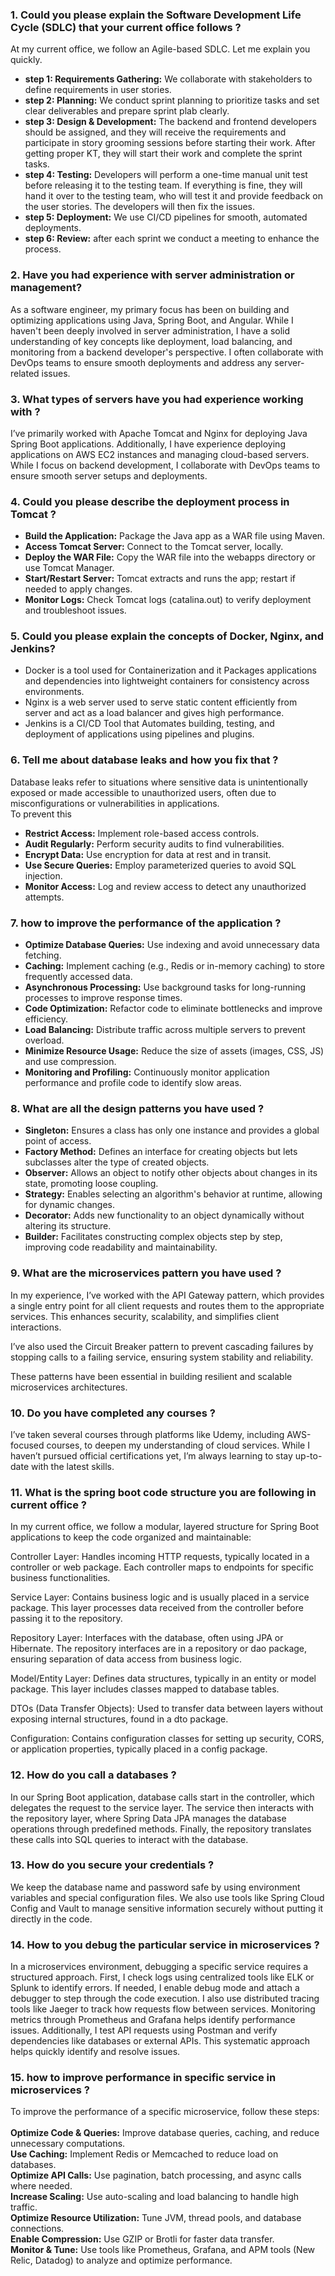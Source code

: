 ### 1. Could you please explain the Software Development Life Cycle (SDLC) that your current office follows ?

At my current office, we follow an Agile-based SDLC. Let me explain you quickly.</br>
* <b>step 1: Requirements Gathering:</b> We collaborate with stakeholders to define requirements in user stories.</br>
* <b>step 2: Planning:</b>  We conduct sprint planning to prioritize tasks and set clear deliverables and prepare sprint plab clearly.</br>
* <b>step 3: Design & Development:</b> The backend and frontend developers should be assigned, and they will receive the requirements and participate in story 
     grooming sessions before starting their work. After getting proper KT, they will start their work and complete the sprint tasks.</br>
* <b>step 4: Testing:</b> Developers will perform a one-time manual unit test before releasing it to the testing team. If everything is fine, they will hand it 
    over to the testing team, who will test it and provide feedback on the user stories. The developers will then fix the issues.</br>
* <b>step 5: Deployment:</b> We use CI/CD pipelines for smooth, automated deployments.</br>
* <b>step 6: Review:</b> after each sprint we conduct a meeting to enhance the process.</br>

### 2. Have you had experience with server administration or management?
As a software engineer, my primary focus has been on building and optimizing applications using Java, Spring Boot, and Angular. While I haven't been deeply involved in server administration, I have a solid understanding of key concepts like deployment, load balancing, and monitoring from a backend developer's perspective. I often collaborate with DevOps teams to ensure smooth deployments and address any server-related issues.

### 3. What types of servers have you had experience working with ?
I’ve primarily worked with Apache Tomcat and Nginx for deploying Java Spring Boot applications.  Additionally, I have experience deploying applications on AWS EC2 instances and managing cloud-based servers. While I focus on backend development, I collaborate with DevOps teams to ensure smooth server setups and deployments.

### 4. Could you please describe the deployment process in Tomcat ?
* <b>Build the Application:</b> Package the Java app as a WAR file using Maven.
* <b>Access Tomcat Server:</b> Connect to the Tomcat server, locally.
* <b>Deploy the WAR File:</b> Copy the WAR file into the webapps directory or use Tomcat Manager.
* <b>Start/Restart Server:</b> Tomcat extracts and runs the app; restart if needed to apply changes.
* <b>Monitor Logs:</b> Check Tomcat logs (catalina.out) to verify deployment and troubleshoot issues.

### 5. Could you please explain the concepts of Docker, Nginx, and Jenkins?
* Docker is a tool used for Containerization and it Packages applications and dependencies into lightweight containers for consistency across environments.
* Nginx is a web server used to serve static content efficiently from server and act as a load balancer and gives high performance.
* Jenkins is a CI/CD Tool that Automates building, testing, and deployment of applications using pipelines and plugins.

### 6. Tell me about database leaks and how you fix that ?
Database leaks refer to situations where sensitive data is unintentionally exposed or made accessible to unauthorized users, often due to misconfigurations or vulnerabilities in applications. </br>
To prevent this 
* <b>Restrict Access:</b> Implement role-based access controls.
* <b>Audit Regularly:</b> Perform security audits to find vulnerabilities.
* <b>Encrypt Data:</b> Use encryption for data at rest and in transit.
* <b>Use Secure Queries:</b> Employ parameterized queries to avoid SQL injection.
* <b>Monitor Access:</b> Log and review access to detect any unauthorized attempts.

### 7. how to improve the performance of the application ?
* <b>Optimize Database Queries:</b> Use indexing and avoid unnecessary data fetching.
* <b>Caching:</b> Implement caching (e.g., Redis or in-memory caching) to store frequently accessed data.
* <b>Asynchronous Processing:</b> Use background tasks for long-running processes to improve response times.
* <b>Code Optimization:</b> Refactor code to eliminate bottlenecks and improve efficiency.
* <b>Load Balancing:</b> Distribute traffic across multiple servers to prevent overload.
* <b>Minimize Resource Usage:</b> Reduce the size of assets (images, CSS, JS) and use compression.
* <b>Monitoring and Profiling:</b> Continuously monitor application performance and profile code to identify slow areas.

### 8. What are all the design patterns you have used ?
* <b>Singleton:</b> Ensures a class has only one instance and provides a global point of access.
* <b>Factory Method:</b> Defines an interface for creating objects but lets subclasses alter the type of created objects.
* <b>Observer:</b> Allows an object to notify other objects about changes in its state, promoting loose coupling.
* <b>Strategy:</b> Enables selecting an algorithm's behavior at runtime, allowing for dynamic changes.
* <b>Decorator:</b> Adds new functionality to an object dynamically without altering its structure.
* <b>Builder:</b> Facilitates constructing complex objects step by step, improving code readability and maintainability.

### 9. What are the microservices pattern you have used ?
In my experience, I’ve worked with the API Gateway pattern, which provides a single entry point for all client requests and routes them to the appropriate services. This enhances security, scalability, and simplifies client interactions.

I’ve also used the Circuit Breaker pattern to prevent cascading failures by stopping calls to a failing service, ensuring system stability and reliability.

These patterns have been essential in building resilient and scalable microservices architectures.

### 10. Do you have completed any courses ?
I’ve taken several courses through platforms like Udemy, including AWS-focused courses, to deepen my understanding of cloud services. While I haven’t pursued official certifications yet, I’m always learning to stay up-to-date with the latest skills.

### 11. What is the spring boot code structure you are following in current office ?
In my current office, we follow a modular, layered structure for Spring Boot applications to keep the code organized and maintainable:

Controller Layer: Handles incoming HTTP requests, typically located in a controller or web package. Each controller maps to endpoints for specific business functionalities.

Service Layer: Contains business logic and is usually placed in a service package. This layer processes data received from the controller before passing it to the repository.

Repository Layer: Interfaces with the database, often using JPA or Hibernate. The repository interfaces are in a repository or dao package, ensuring separation of data access from business logic.

Model/Entity Layer: Defines data structures, typically in an entity or model package. This layer includes classes mapped to database tables.

DTOs (Data Transfer Objects): Used to transfer data between layers without exposing internal structures, found in a dto package.

Configuration: Contains configuration classes for setting up security, CORS, or application properties, typically placed in a config package.

### 12. How do you call a databases ?
In our Spring Boot application, database calls start in the controller, which delegates the request to the service layer. The service then interacts with the repository layer, where Spring Data JPA manages the database operations through predefined methods. Finally, the repository translates these calls into SQL queries to interact with the database.

### 13. How do you secure your credentials ?
We keep the database name and password safe by using environment variables and special configuration files. We also use tools like Spring Cloud Config and Vault to manage sensitive information securely without putting it directly in the code.

### 14. How to you debug the particular service in microservices ?
In a microservices environment, debugging a specific service requires a structured approach. First, I check logs using centralized tools like ELK or Splunk to identify errors. If needed, I enable debug mode and attach a debugger to step through the code execution. I also use distributed tracing tools like Jaeger to track how requests flow between services. Monitoring metrics through Prometheus and Grafana helps identify performance issues. Additionally, I test API requests using Postman and verify dependencies like databases or external APIs. This systematic approach helps quickly identify and resolve issues.

### 15. how to improve performance in specific service in microservices ?

To improve the performance of a specific microservice, follow these steps:</br></br>
<b>Optimize Code & Queries:</b> Improve database queries, caching, and reduce unnecessary computations.</br>
<b>Use Caching:</b>  Implement Redis or Memcached to reduce load on databases.</br>
<b>Optimize API Calls:</b> Use pagination, batch processing, and async calls where needed.</br>
<b>Increase Scaling:</b> Use auto-scaling and load balancing to handle high traffic.</br>
<b>Optimize Resource Utilization:</b> Tune JVM, thread pools, and database connections.</br>
<b>Enable Compression:</b> Use GZIP or Brotli for faster data transfer.</br>
<b>Monitor & Tune:</b>  Use tools like Prometheus, Grafana, and APM tools (New Relic, Datadog) to analyze and optimize performance.</br>
